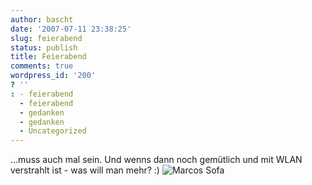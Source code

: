```yaml
---
author: bascht
date: '2007-07-11 23:38:25'
slug: feierabend
status: publish
title: Feierabend
comments: true
wordpress_id: '200'
? ''
: - feierabend
  - feierabend
  - gedanken
  - gedanken
  - Uncategorized
---
```


...muss auch mal sein. Und wenns dann noch gemütlich und mit WLAN
verstrahlt ist - was will man mehr? :)
![Marcos Sofa](http://www.bascht.com/uploads/2007/07/sofaresized.jpg)


